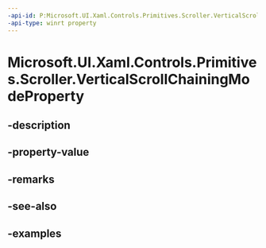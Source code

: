```yaml
---
-api-id: P:Microsoft.UI.Xaml.Controls.Primitives.Scroller.VerticalScrollChainingModeProperty
-api-type: winrt property
---
```


# Microsoft.UI.Xaml.Controls.Primitives.Scroller.VerticalScrollChainingModeProperty

<!--
public static Microsoft.UI.Xaml.DependencyProperty VerticalScrollChainingModeProperty { get; }
-->


## -description

## -property-value

## -remarks

## -see-also

## -examples


